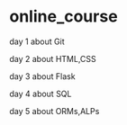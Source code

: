 # online_course
day 1 
about Git

day 2
about HTML,CSS

day 3
about Flask

day 4
about SQL

day 5
about ORMs,ALPs
